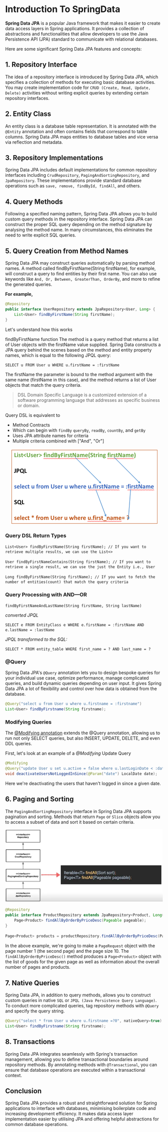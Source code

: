 # Introduction To SpringData

**Spring Data JPA** is a popular Java framework that makes it easier to create data access layers in Spring applications. It provides a collection of abstractions and functionalities that allow developers to use the Java Persistence API (JPA) standard to communicate with relational databases.

Here are some significant Spring Data JPA features and concepts:

## 1. Repository Interface

The idea of a repository interface is introduced by Spring Data JPA, which specifies a collection of methods for executing basic database activities. You may create implementation code for `CRUD (Create, Read, Update, Delete)` activities without writing explicit queries by extending certain repository interfaces.

## 2. Entity Class

An entity class is a database table representation. It is annotated with the `@Entity` annotation and often contains fields that correspond to table columns. Spring Data JPA maps entities to database tables and vice versa via reflection and metadata.

## 3. Repository Implementations

Spring Data JPA includes default implementations for common repository interfaces including `CrudRepository`, `PagingAndSortingRepository`, and `JpaRepository`. These implementations provide standard database operations such as `save, remove, findById, findAll`, and others.

## 4. Query Methods

Following a specified naming pattern, Spring Data JPA allows you to build custom query methods in the repository interface. Spring Data JPA can construct the proper SQL query depending on the method signature by analysing the method name. In many circumstances, this eliminates the need to write explicit SQL queries.

## 5. Query Creation from Method Names

Spring Data JPA may construct queries automatically by parsing method names. A method called findByFirstName(String firstName), for example, will construct a query to find entities by their first name. You can also use keywords like `And, Or, Between, GreaterThan, OrderBy`, and more to refine the generated queries.

**For example,** 

```java
@Repository
public interface UserRepository extends JpaRepository<User, Long> {
    List<User> findByFirstName(String firstName);
}
```
Let's understand how this works

findByFirstName function The method is a query method that returns a list of User objects with the firstName value supplied. Spring Data constructs a JPA query behind the scenes based on the method and entity property names, which is equal to the following JPQL query:

```roomsql
SELECT u FROM User u WHERE u.firstName = :firstName
```
The firstName the parameter is bound to the method argument with the same name (firstName in this case), and the method returns a list of User objects that match the query criteria.

> DSL Domain Specific Language is a customized extension of a software programming language that addresses as specific business or domain.

Query DSL is equivalent to
  - Method Contracts
  - Which can begin with `findBy` `queryBy`, `readBy`, `countBy`, and `getBy`
  - Uses JPA attribute names for criteria
  - Multiple criteria combined with ["And", "Or"]

<div align="center">
<img src="../images/SpringDataJpaQuery.png" alt="SpringBootJpaQuery">
</div>

###  Query DSL Return Types
```
List<User> findByFirstName(String firstName); // If you want to retrieve multiple results, we can use the List<> 

User findByFirstNameContains(String firstName); // If you want to retrieve a single result, we can use the just the Entity i.e., User

Long findByFirstName(String firstName); // If you want to fetch the number of entities(count) that match the query criteria

```
### Query Processing with AND—OR 

`findByFirstNameAndLastName(String firstName, String lastName)`

_converted JPQL_
```
SELECT e FROM EntityClass e WHERE e.firstName = :firstName AND e.lastName = :lastName
```
_JPQL transformed to the SQL:_
```
SELECT * FROM entity_table WHERE first_name = ? AND last_name = ?
```

### @Query

Spring Data JPA's `@Query` annotation lets you to design bespoke queries for your individual use case, optimize performance, manage complicated queries, and build dynamic queries depending on user input. It gives Spring Data JPA a lot of flexibility and control over how data is obtained from the database.

```java
@Query("select u from User u where u.firstname = :firstname")
List<User> findByFirstname(String firstname);
```

### Modifying Queries

The [@Modifying annotation](https://docs.spring.io/spring-data/jpa/docs/current/api/org/springframework/data/jpa/repository/Modifying.html) extends the @Query annotation, allowing us to run not only SELECT queries, but also INSERT, UPDATE, DELETE, and even DDL queries.

First, let's look at an example of a _@Modifying_ Update Query

```java
@Modifying
@Query("update User u set u.active = false where u.lastLoginDate < :date")
void deactivateUsersNotLoggedInSince(@Param("date") LocalDate date);
```
Here we're deactivating the users that haven't logged in since a given date.

## 6. Paging and Sorting

The `PagingAndSortingRepository` interface in Spring Data JPA supports pagination and sorting. Methods that return `Page` or `Slice` objects allow you to access a subset of data and sort it based on certain criteria.

<div align="center">
<img src="../images/PagingAndSorting.png" alt="PagingAndSorting">
</div>

```java
@Repository
public interface ProductRepository extends JpaRepository<Product, Long> { 
    Page<Product> findAllByOrderByPriceDesc(Pageable pageable);
}

Page<Product> products = productRepository.findAllByOrderByPriceDesc(PageRequest.of(1, 10));
```
In the above example, we're going to make a `PageRequest` object with the page number 1 (the second page) and the page size 10. The `findAllByOrderByPriceDesc()` method produces a `Page<Product>` object with the list of goods for the given page as well as information about the overall number of pages and products.

## 7. Native Queries

Spring Data JPA, in addition to query methods, allows you to construct custom queries in native `SQL` or `JPQL (Java Persistence Query Language)`. To conduct more complicated queries, tag repository methods with `@Query` and specify the query string.

```java
@Query("select * from User u where u.firstname =?0", nativeQuery=true)
List<User> findByFirstname(String firstname);
```

## 8. Transactions

Spring Data JPA integrates seamlessly with Spring's transaction management, allowing you to define transactional boundaries around repository methods. By annotating methods with `@Transactional`, you can ensure that database operations are executed within a transactional context.


## Conclusion
Spring Data JPA provides a robust and straightforward solution for Spring applications to interface with databases, minimising boilerplate code and increasing development efficiency. It makes data access layer implementation easier by utilising JPA and offering helpful abstractions for common database operations.